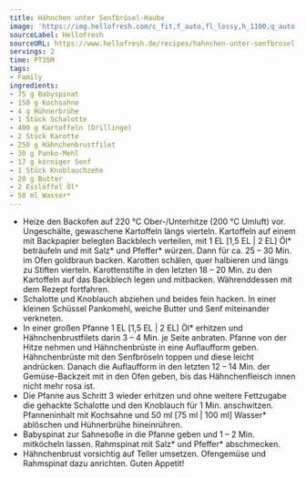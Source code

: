 ```yaml
---
title: Hähnchen unter Senfbrösel-Haube
image: 'https://img.hellofresh.com/c_fit,f_auto,fl_lossy,h_1100,q_auto,w_2600/hellofresh_s3/image/hahnchen-unter-senfbrosel-haube-040b6619.jpg'
sourceLabel: Hellofresh
sourceURL: https://www.hellofresh.de/recipes/hahnchen-unter-senfbrosel-haube-62bb041f204da9c5340416f4
servings: 2
time: PT35M
tags:
- Family
ingredients:
- 75 g Babyspinat
- 150 g Kochsahne
- 4 g Hühnerbrühe
- 1 Stück Schalotte
- 400 g Kartoffeln (Drillinge)
- 2 Stück Karotte
- 250 g Hähnchenbrustfilet
- 30 g Panko-Mehl
- 17 g körniger Senf
- 1 Stück Knoblauchzehe
- 20 g Butter
- 2 Esslöffel Öl*
- 50 ml Wasser*
---
```


- Heize den Backofen auf 220 °C Ober-/Unterhitze (200 °C Umluft) vor.  Ungeschälte, gewaschene Kartoffeln längs vierteln. Kartoffeln auf einem mit Backpapier belegten Backblech verteilen, mit 1 EL [1,5 EL | 2 EL] Öl\* beträufeln und mit Salz\* und Pfeffer\* würzen. Dann für ca. 25 – 30 Min. im Ofen goldbraun backen.  Karotten schälen, quer halbieren und längs zu Stiften vierteln. Karottenstifte in den letzten 18 – 20 Min. zu den Kartoffeln auf das Backblech legen und mitbacken.  Währenddessen mit dem Rezept fortfahren.
- Schalotte und Knoblauch abziehen und beides fein hacken.  In einer kleinen Schüssel Pankomehl, weiche Butter und Senf miteinander verkneten.
- In einer großen Pfanne 1 EL [1,5 EL | 2 EL] Öl\* erhitzen und Hähnchenbrustfilets darin 3 – 4 Min. je Seite anbraten.  Pfanne von der Hitze nehmen und Hähnchenbrüste in eine Auflaufform geben. Hähnchenbrüste mit den Senfbröseln toppen und diese leicht andrücken.  Danach die Auflaufform in den letzten 12 – 14 Min. der Gemüse-Backzeit mit in den Ofen geben, bis das Hähnchenfleisch innen nicht mehr rosa ist.
- Die Pfanne aus Schritt 3 wieder erhitzen und ohne weitere Fettzugabe die gehackte Schalotte und den Knoblauch für 1 Min. anschwitzen. Pfanneninhalt mit Kochsahne und 50 ml [75 ml | 100 ml] Wasser\* ablöschen und Hühnerbrühe hineinrühren.
- Babyspinat zur Sahnesoße in die Pfanne geben und 1 – 2 Min. mitköcheln lassen. Rahmspinat mit Salz\* und Pfeffer\* abschmecken.
- Hähnchenbrust vorsichtig auf Teller umsetzen. Ofengemüse und Rahmspinat dazu anrichten.  Guten Appetit!

